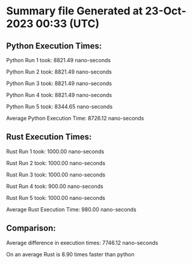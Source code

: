 # Summary file Generated at 23-Oct-2023 00:33 (UTC)

## Python Execution Times:
Python Run 1 took: 8821.49 nano-seconds

Python Run 2 took: 8821.49 nano-seconds

Python Run 3 took: 8821.49 nano-seconds

Python Run 4 took: 8821.49 nano-seconds

Python Run 5 took: 8344.65 nano-seconds

Average Python Execution Time: 8726.12 nano-seconds

## Rust Execution Times:
Rust Run 1 took: 1000.00 nano-seconds

Rust Run 2 took: 1000.00 nano-seconds

Rust Run 3 took: 1000.00 nano-seconds

Rust Run 4 took: 900.00 nano-seconds

Rust Run 5 took: 1000.00 nano-seconds

Average Rust Execution Time: 980.00 nano-seconds

## Comparison:
Average difference in execution times: 7746.12 nano-seconds

On an average Rust is 8.90 times faster than python
